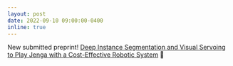 ```yaml
---
layout: post
date: 2022-09-10 09:00:00-0400
inline: true
---
```


New submitted preprint! [Deep Instance Segmentation and Visual Servoing to Play Jenga with a Cost-Effective Robotic System](https://arxiv.org/abs/2211.07977) 🤖